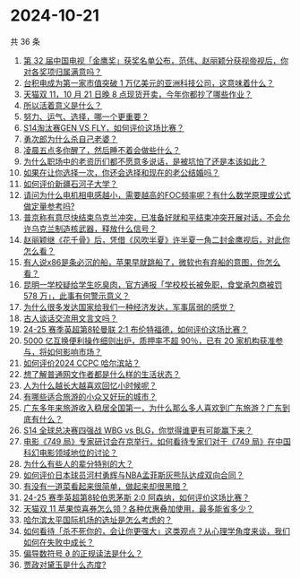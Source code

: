 # 2024-10-21

共 36 条

<!-- BEGIN ZHIHUQUESTIONS -->
<!-- 最后更新时间 Mon Oct 21 2024 06:10:13 GMT+0800 (China Standard Time) -->
1. [第 32 届中国电视「金鹰奖」获奖名单公布，范伟、赵丽颖分获视帝视后，你对各奖项归属满意吗？](https://www.zhihu.com/question/1498291403)
1. [台积电成为第一家市值突破 1 万亿美元的亚洲科技公司，这意味着什么？](https://www.zhihu.com/question/1242528316)
1. [天猫双 11，10 月 21 日晚 8 点现货开卖，今年你都抄了哪些作业？](https://www.zhihu.com/question/1170521848)
1. [所以活着意义是什么？](https://www.zhihu.com/question/823997382)
1. [努力、运气、选择，哪一个更重要？](https://www.zhihu.com/question/667491084)
1. [S14淘汰赛GEN VS FLY，如何评价这场比赛？](https://www.zhihu.com/question/1494747096)
1. [勇次郎为什么杀自己老婆？](https://www.zhihu.com/question/405434375)
1. [凌晨五点多你醒了，然后睡不着会做些什么？](https://www.zhihu.com/question/1223870545)
1. [为什么职场中的老资历们都不愿意多说话，是被坑怕了还是本该如此？](https://www.zhihu.com/question/726183855)
1. [如果在让你选择一次，你还会选择和现在的老公结婚吗？](https://www.zhihu.com/question/870094279)
1. [如何评价新疆石河子大学？](https://www.zhihu.com/question/22652013)
1. [请问为什么电机相电感越小，需要越高的FOC频率呢？有什么数学原理或公式做定量参考吗?](https://www.zhihu.com/question/483452818)
1. [普京称有意尽快结束乌克兰冲突，已准备好就和平结束冲突开展对话，不会允许乌克兰制造核武器，释放什么信号？](https://www.zhihu.com/question/1346996025)
1. [赵丽颖继《花千骨》后，凭借《风吹半夏》许半夏一角二封金鹰视后，对此你怎么看？](https://www.zhihu.com/question/1504316072)
1. [有人说x86是条必沉的船，苹果早就跳船了，微软也有弃船的意图，你怎么看？](https://www.zhihu.com/question/1310260646)
1. [昆明一学校疑给学生吃臭肉，官方通报「学校校长被免职，食堂承包商被罚 578 万」，此事有何警示意义？](https://www.zhihu.com/question/1406966978)
1. [为什么很多发达国家给我们一种经济发达，军事孱弱的感觉？](https://www.zhihu.com/question/1343873304)
1. [古人谈话交流用文言文吗？](https://www.zhihu.com/question/35937776)
1. [24-25 赛季英超第8轮曼联 2:1 布伦特福德，如何评价这场比赛？](https://www.zhihu.com/question/1404644731)
1. [5000 亿互换便利操作细则出炉，质押率不超 90％，已有 20 家机构获准参与，将如何影响市场？](https://www.zhihu.com/question/1243651155)
1. [如何评价2024 CCPC 哈尔滨站？](https://www.zhihu.com/question/860811960)
1. [想了解普通网文作者都是什么样的生活状态？](https://www.zhihu.com/question/648334767)
1. [人为什么越长大越喜欢回忆小时候呢？](https://www.zhihu.com/question/1203742133)
1. [有哪些适合旅游的小众又好玩的城市？](https://www.zhihu.com/question/661861197)
1. [广东多年来旅游收入稳居全国第一，为什么那么多人喜欢到广东旅游？广东到底有什么？](https://www.zhihu.com/question/668139304)
1. [S14 全球总决赛四强战 WBG vs BLG，你觉得谁更有可能赢下来？](https://www.zhihu.com/question/1408268393)
1. [电影《749 局》专家研讨会在京举行，如何看待专家们对于《749 局》在中国科幻电影领域地位的讨论？](https://www.zhihu.com/question/820194322)
1. [为什么有些人的辈分特别的大？](https://www.zhihu.com/question/290276190)
1. [如何评价日本球员河村勇辉与NBA孟菲斯灰熊队达成双向合同？](https://www.zhihu.com/question/1444985084)
1. [有没有一道菜看起来很简单，做起来却很黑暗？](https://www.zhihu.com/question/804216701)
1. [24-25 赛季英超第8轮伯恩茅斯 2:0 阿森纳，如何评价这场比赛？](https://www.zhihu.com/question/1414605930)
1. [天猫双 11 苹果惊喜券怎么领？各种优惠叠加使用，最多能省多少？](https://www.zhihu.com/question/1073064578)
1. [哈尔滨太平国际机场的选址是怎么考虑的？](https://www.zhihu.com/question/605660147)
1. [如何看待「杀不死你的，会让你更强大」这类观点？从心理学角度来谈，我们如何在失败中成长？](https://www.zhihu.com/question/790905749)
1. [偏导数符号 ∂ 的正规读法是什么？](https://www.zhihu.com/question/22355447)
1. [贾政对黛玉是什么态度?](https://www.zhihu.com/question/611173441)
<!-- END ZHIHUQUESTIONS -->

